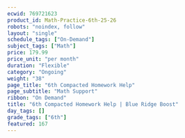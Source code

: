 ```yaml
---
ecwid: 769721623
product_id: Math-Practice-6th-25-26
robots: "noindex, follow"
layout: "single"
schedule_tags: ["On-Demand"]
subject_tags: ["Math"]
price: 179.99
price_unit: "per month"
duration: "Flexible"
category: "Ongoing"
weight: "38"
page_title: "6th Compacted Homework Help"
page_subtitle: "Math Support"
ribbon: "On Demand"
title: "6th Compacted Homework Help | Blue Ridge Boost"
day_tags: []
grade_tags: ["6th"]
featured: 167
---
```

